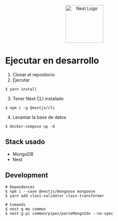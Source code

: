 <p align="center">
  <a href="http://nestjs.com/" target="blank"><img src="https://nestjs.com/img/logo-small.svg" width="120" alt="Nest Logo" /></a>
</p>

# Ejecutar en desarrollo

1. Clonar el repositorio
2. Ejecutar 
```
$ yarn install
```
3. Tener Next CLI instalado
```
$ npm i -g @nestjs/cli
```
4. Levantar la base de datos
```
$ docker-compose up -d
```


## Stack usado
* MongoDB
* Nest


## Development
```
# Dependences
$ npm i --save @nestjs/mongoose mongoose
$ yarn add class-validator class-transformer

# Comands
$ nest g mo common
$ nest g pi common/pipes/parseMongoIdx --no-spec
```